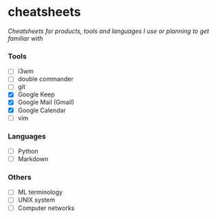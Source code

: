 # cheatsheets
_Cheatsheets for products, tools and languages I use or planning to get familiar with_

### Tools

- [ ] i3wm
- [ ] double commander
- [ ] git
- [x] Google Keep
- [x] Google Mail (Gmail)
- [x] Google Calendar
- [ ] vim

### Languages

- [ ] Python
- [ ] Markdown

### Others

- [ ] ML terminology
- [ ] UNIX system
- [ ] Computer networks
